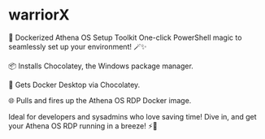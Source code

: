 # warriorX
🚀 Dockerized Athena OS Setup Toolkit
One-click PowerShell magic to seamlessly set up your environment! 🪄✨

📦 Installs Chocolatey, the Windows package manager.


🐳 Gets Docker Desktop via Chocolatey.


🌐 Pulls and fires up the Athena OS RDP Docker image.


Ideal for developers and sysadmins who love saving time! Dive in, and get your Athena OS RDP running in a breeze! ⚡️💼



